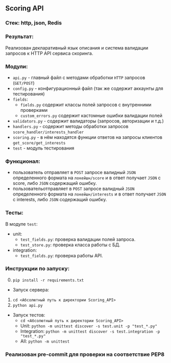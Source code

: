 ## Scoring API

### Стек: http, json, Redis

### Результат:

Реализован декларативный язык описания и система валидации запросов к HTTP API сервиса скоринга.

### Модули:

- `api.py` - главный файл с методами обработки `HTTP` запросов (`GET/POST`)
- `config.py` - конфигурационный файл (так же содержит аккаунты для тестирования)
- `fields`:
    - `fields.py` содержит классы полей запросов с внутренними проверками
    - `custom_errors.py` содержит кастомные ошибки валидации полей
- `validators.py` - содержит валидаторы (запросов, авторизации и т.д.)
- `handlers.py` - содержит методы обработки запросов `score_handler/interests_handler`
- `scoring.py` - в нём находятся функции ответов на запросы клиентов `get_score/get_interests`
- `test` - модуль тестирования

### Функционал:

- пользователь отправляет в `POST` запросе валидный `JSON` определенного формата на `локейшн/score`
  и в ответ получает `JSON` с score, либо `JSON` содержащий ошибку.
- пользовательотправляет в `POST` запросе валидный `JSON` определенного формата на `локейшн/interests`
  и в ответ получает `JSON` с interests, либо `JSON` содержащий ошибку.

### Тесты:

В модуле `test`:
  - unit:
    - `test_fields.py`: проверка валидации полей запроса.
    - `test_store.py`: проверка класса работы с БД.
  - integration:
      - `test_fields.py`: проверка работы API.

### Инструкции по запуску:

0. `pip install -r requirements.txt`

- Запуск сервера:

1. `cd <Абсолютный путь к директории Scoring_API>`
2. `python api.py`

- Запуск тестов:
  - `cd <Абсолютный путь к директории Scoring_API>`
  - Unit: `python -m unittest discover -s test.unit -p "test_*.py"`
  - Integration: `python -m unittest discover -s test.integration -p "test_*.py"`
  - All: `python -m unittest`

### Реaлизован pre-commit для проверки на соответствие PEP8
